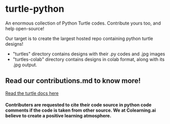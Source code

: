 # turtle-python
An enormous collection of Python Turtle codes. Contribute yours too, and help open-source!

Our target is to create the largest hosted repo containing python turtle designs!

- "turtles" directory contains designs with their .py codes and .jpg images
- "turtles-colab" directory contains designs in colab format, along with its .jpg output.

## Read our contributions.md to know more!

[Read the turtle docs here](https://docs.python.org/3/library/turtle.html#module-turtle)

#### Contributers are requested to cite their code source in python code comments if the code is taken from other source. We at Colearning.ai believe to create a positive learning atmosphere.
